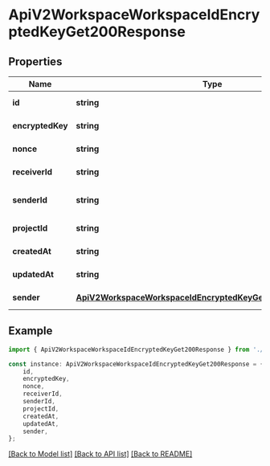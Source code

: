 # ApiV2WorkspaceWorkspaceIdEncryptedKeyGet200Response


## Properties

Name | Type | Description | Notes
------------ | ------------- | ------------- | -------------
**id** | **string** |  | [default to undefined]
**encryptedKey** | **string** |  | [default to undefined]
**nonce** | **string** |  | [default to undefined]
**receiverId** | **string** |  | [default to undefined]
**senderId** | **string** |  | [optional] [default to undefined]
**projectId** | **string** |  | [default to undefined]
**createdAt** | **string** |  | [default to undefined]
**updatedAt** | **string** |  | [default to undefined]
**sender** | [**ApiV2WorkspaceWorkspaceIdEncryptedKeyGet200ResponseSender**](ApiV2WorkspaceWorkspaceIdEncryptedKeyGet200ResponseSender.md) |  | [default to undefined]

## Example

```typescript
import { ApiV2WorkspaceWorkspaceIdEncryptedKeyGet200Response } from './api';

const instance: ApiV2WorkspaceWorkspaceIdEncryptedKeyGet200Response = {
    id,
    encryptedKey,
    nonce,
    receiverId,
    senderId,
    projectId,
    createdAt,
    updatedAt,
    sender,
};
```

[[Back to Model list]](../README.md#documentation-for-models) [[Back to API list]](../README.md#documentation-for-api-endpoints) [[Back to README]](../README.md)
